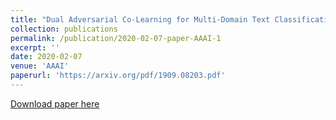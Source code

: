 ```yaml
---
title: "Dual Adversarial Co-Learning for Multi-Domain Text Classification"
collection: publications
permalink: /publication/2020-02-07-paper-AAAI-1
excerpt: ''
date: 2020-02-07
venue: 'AAAI'
paperurl: 'https://arxiv.org/pdf/1909.08203.pdf'
---
```


[Download paper here](https://arxiv.org/pdf/1909.08203.pdf)
